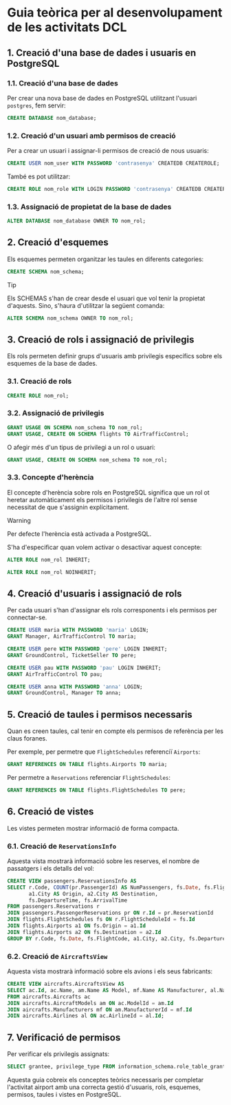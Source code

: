 # Guia teòrica per al desenvolupament de les activitats DCL

## 1. Creació d'una base de dades i usuaris en PostgreSQL

### 1.1. Creació d'una base de dades
Per crear una nova base de dades en PostgreSQL utilitzant l'usuari `postgres`, fem servir:
```sql
CREATE DATABASE nom_database;
```

### 1.2. Creació d'un usuari amb permisos de creació
Per a crear un usuari i assignar-li permisos de creació de nous usuaris:
```sql
CREATE USER nom_user WITH PASSWORD 'contrasenya' CREATEDB CREATEROLE;
```

També es pot utilitzar: 
```sql
CREATE ROLE nom_role WITH LOGIN PASSWORD 'contrasenya' CREATEDB CREATEROLE;
```


### 1.3. Assignació de propietat de la base de dades
```sql
ALTER DATABASE nom_database OWNER TO nom_rol;
```

## 2. Creació d'esquemes
Els esquemes permeten organitzar les taules en diferents categories:
```sql
CREATE SCHEMA nom_schema;
```

> [!TIP]
> Els SCHEMAS s'han de crear desde el usuari que vol tenir la propietat d'aquests. Sino, s'haura d'utilitzar la següent comanda:
> ```sql
> ALTER SCHEMA nom_schema OWNER TO nom_rol;
> ```

## 3. Creació de rols i assignació de privilegis

Els rols permeten definir grups d'usuaris amb privilegis específics sobre els esquemes de la base de dades.

### 3.1. Creació de rols
```sql
CREATE ROLE nom_rol;
```

### 3.2. Assignació de privilegis
```sql
GRANT USAGE ON SCHEMA nom_schema TO nom_rol;
GRANT USAGE, CREATE ON SCHEMA flights TO AirTrafficControl;
```

O afegir més d'un tipus de privilegi a un rol o usuari: 
```sql
GRANT USAGE, CREATE ON SCHEMA nom_schema TO nom_rol;
```

### 3.3. Concepte d'herència

El concepte d'herència sobre rols en PostgreSQL significa que un rol ot heretar automàticament els permisos i privilegis de l'altre rol sense necessitat de que s'assignin explícitament. 

> [!WARNING]
> Per defecte l'herència està activada a PostgreSQL.

S'ha d'especificar quan volem activar o desactivar aquest concepte: 
```sql
ALTER ROLE nom_rol INHERIT;
```

```sql
ALTER ROLE nom_rol NOINHERIT;
```

## 4. Creació d'usuaris i assignació de rols

Per cada usuari s'han d'assignar els rols corresponents i els permisos per connectar-se.

```sql
CREATE USER maria WITH PASSWORD 'maria' LOGIN;
GRANT Manager, AirTrafficControl TO maria;

CREATE USER pere WITH PASSWORD 'pere' LOGIN INHERIT;
GRANT GroundControl, TicketSeller TO pere;

CREATE USER pau WITH PASSWORD 'pau' LOGIN INHERIT;
GRANT AirTrafficControl TO pau;

CREATE USER anna WITH PASSWORD 'anna' LOGIN;
GRANT GroundControl, Manager TO anna;
```

## 5. Creació de taules i permisos necessaris

Quan es creen taules, cal tenir en compte els permisos de referència per les claus foranes.

Per exemple, per permetre que `FlightSchedules` referenciï `Airports`:
```sql
GRANT REFERENCES ON TABLE flights.Airports TO maria;
```

Per permetre a `Reservations` referenciar `FlightSchedules`:
```sql
GRANT REFERENCES ON TABLE flights.FlightSchedules TO pere;
```

## 6. Creació de vistes

Les vistes permeten mostrar informació de forma compacta.

### 6.1. Creació de `ReservationsInfo`
Aquesta vista mostrarà informació sobre les reserves, el nombre de passatgers i els detalls del vol:
```sql
CREATE VIEW passengers.ReservationsInfo AS
SELECT r.Code, COUNT(pr.PassengerId) AS NumPassengers, fs.Date, fs.FlightCode,
       a1.City AS Origin, a2.City AS Destination,
       fs.DepartureTime, fs.ArrivalTime
FROM passengers.Reservations r
JOIN passengers.PassengerReservations pr ON r.Id = pr.ReservationId
JOIN flights.FlightSchedules fs ON r.FlightScheduleId = fs.Id
JOIN flights.Airports a1 ON fs.Origin = a1.Id
JOIN flights.Airports a2 ON fs.Destination = a2.Id
GROUP BY r.Code, fs.Date, fs.FlightCode, a1.City, a2.City, fs.DepartureTime, fs.ArrivalTime;
```

### 6.2. Creació de `AircraftsView`
Aquesta vista mostrarà informació sobre els avions i els seus fabricants:
```sql
CREATE VIEW aircrafts.AircraftsView AS
SELECT ac.Id, ac.Name, am.Name AS Model, mf.Name AS Manufacturer, al.Name AS Airline
FROM aircrafts.Aircrafts ac
JOIN aircrafts.AircraftModels am ON ac.ModelId = am.Id
JOIN aircrafts.Manufacturers mf ON am.ManufacturerId = mf.Id
JOIN aircrafts.Airlines al ON ac.AirlineId = al.Id;
```

## 7. Verificació de permisos

Per verificar els privilegis assignats:
```sql
SELECT grantee, privilege_type FROM information_schema.role_table_grants WHERE table_name = 'Airports';
```

Aquesta guia cobreix els conceptes teòrics necessaris per completar l'activitat airport amb una correcta gestió d'usuaris, rols, esquemes, permisos, taules i vistes en PostgreSQL.

